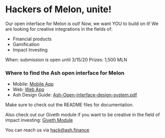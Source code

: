 # Hackers of Melon, unite! 

Our open interface for Melon is out! Now, we want YOU to build on it! 
We are looking for creative integrations in the fields of: 

- Financial products
- Gamification
- Impact Investing

When: submission is open until 3/15/20 
Prizes: 1,500 MLN 

### Where to find the Ash open interface for Melon

- Mobile: [Mobile App](https://github.com/Midas-Technologies-AG/MelonApp/tree/master/Mobile)
- Web: [Web App](https://github.com/Midas-Technologies-AG/MelonApp/tree/master/Web)	
- Ash Design Guide: [Ash-Open-interface-design-system.pdf](https://github.com/Midas-Technologies-AG/MelonApp/blob/master/Web/docs/Ash-Open-interface-design-system.pdf)		


Make sure to check out the README files for documentation. 

Also check out our Giveth module if you want to be creative in the field of impact investing: [Giveth Module](https://github.com/Midas-Technologies-AG/protocol/tree/kovan-donateOnE) 

You can reach us via hack@ash.finance		

